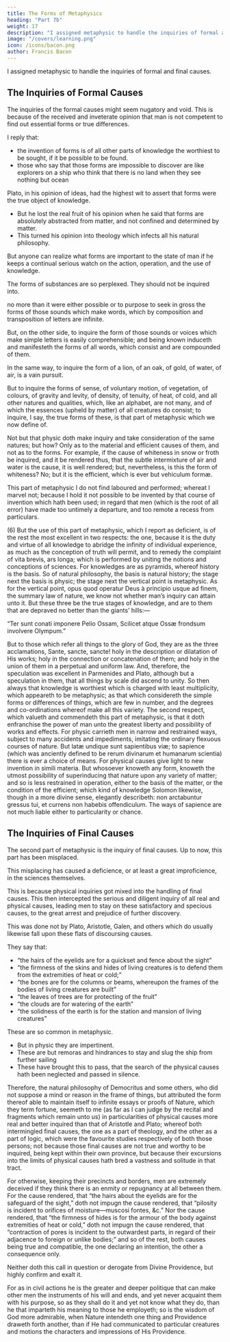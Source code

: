 ```yaml
---
title: The Forms of Metaphysics
heading: "Part 7b"
weight: 17
description: "I assigned metaphysic to handle the inquiries of formal and final causes."
image: "/covers/learning.png"
icon: /icons/bacon.png
author: Francis Bacon
---
```



<!-- (5)  -->

I assigned metaphysic to handle the inquiries of formal and final causes.


## The Inquiries of Formal Causes

The inquiries of the formal causes might seem nugatory and void. This is because of the received and inveterate opinion that man is not competent to find out essential forms or true differences. 

I reply that:
- the invention of forms is of all other parts of knowledge the worthiest to be sought, if it be possible to be found.  
- those who say that those forms are impossible to discover are like explorers on a ship who think that there is no land when they see nothing but ocean  

Plato, in his opinion of ideas, had the highest wit to assert that forms were the true object of knowledge.
- But he lost the real fruit of his opinion when he said that forms are absolutely abstracted from matter, and not confined and determined by matter.
- This turned his opinion into theology which infects all his natural philosophy. 

But anyone can realize what forms are important to the state of man if he keeps a continual serious watch on the action, operation, and the use of knowledge.

<!-- , he may advise and take notice what are the forms, the disclosures whereof are fruitful and .   -->

The forms of substances are so perplexed. They should not be inquired into.

<!-- (man only except, of whom it is said, Formavit hominem de limo terræ, et spiravit in faciem ejus spiraculum vitæ, and not as of all other creatures, Producant aquæ, producat terra), the forms of substances I say (as they are now by compounding and transplanting multiplied) ;  -->

no more than it were either possible or to purpose to seek in gross the forms of those sounds which make words, which by composition and transposition of letters are infinite. 

But, on the other side, to inquire the form of those sounds or voices which make simple letters is easily comprehensible; and being known induceth and manifesteth the forms of all words, which consist and are compounded of them.  

In the same way, to inquire the form of a lion, of an oak, of gold, of water, of air, is a vain pursuit. 

But to inquire the forms of sense, of voluntary motion, of vegetation, of colours, of gravity and levity, of density, of tenuity, of heat, of cold, and all other natures and qualities, which, like an alphabet, are not many, and of which the essences (upheld by matter) of all creatures do consist; to inquire, I say, the true forms of these, is that part of metaphysic which we now define of.  

Not but that physic doth make inquiry and take consideration of the same natures; but how?  Only as to the material and efficient causes of them, and not as to the forms.  For example, if the cause of whiteness in snow or froth be inquired, and it be rendered thus, that the subtle intermixture of air and water is the cause, it is well rendered; but, nevertheless, is this the form of whiteness?  No; but it is the efficient, which is ever but vehiculum formæ.  

This part of metaphysic I do not find laboured and performed; whereat I marvel not; because I hold it not possible to be invented by that course of invention which hath been used; in regard that men (which is the root of all error) have made too untimely a departure, and too remote a recess from particulars.

(6) But the use of this part of metaphysic, which I report as deficient, is of the rest the most excellent in two respects: the one, because it is the duty and virtue of all knowledge to abridge the infinity of individual experience, as much as the conception of truth will permit, and to remedy the complaint of vita brevis, ars longa; which is performed by uniting the notions and conceptions of sciences.  For knowledges are as pyramids, whereof history is the basis. So of natural philosophy, the basis is natural history; the stage next the basis is physic; the stage next the vertical point is metaphysic.  As for the vertical point, opus quod operatur Deus à principio usque ad finem, the summary law of nature, we know not whether man’s inquiry can attain unto it.  But these three be the true stages of knowledge, and are to them that are depraved no better than the giants’ hills:—

“Ter sunt conati imponere Pelio Ossam, Scilicet atque Ossæ frondsum involvere Olympum.”

But to those which refer all things to the glory of God, they are as the three acclamations, Sante, sancte, sancte! holy in the description or dilatation of His works; holy in the connection or concatenation of them; and holy in the union of them in a perpetual and uniform law.  And, therefore, the speculation was excellent in Parmenides and Plato, although but a speculation in them, that all things by scale did ascend to unity.  So then always that knowledge is worthiest which is charged with least multiplicity, which appeareth to be metaphysic; as that which considereth the simple forms or differences of things, which are few in number, and the degrees and co-ordinations whereof make all this variety.  The second respect, which valueth and commendeth this part of metaphysic, is that it doth enfranchise the power of man unto the greatest liberty and possibility of works and effects.  For physic carrieth men in narrow and restrained ways, subject to many accidents and impediments, imitating the ordinary flexuous courses of nature.  But latæ undique sunt sapientibus viæ; to sapience (which was anciently defined to be rerum divinarum et humanarum scientia) there is ever a choice of means.  For physical causes give light to new invention in simili materia.  But whosoever knoweth any form, knoweth the utmost possibility of superinducing that nature upon any variety of matter; and so is less restrained in operation, either to the basis of the matter, or the condition of the efficient; which kind of knowledge Solomon likewise, though in a more divine sense, elegantly describeth: non arctabuntur gressus tui, et currens non habebis offendiculum.  The ways of sapience are not much liable either to particularity or chance.

<!-- (7)  -->

## The Inquiries of Final Causes

The second part of metaphysic is the inquiry of final causes. Up to now, this part has been misplaced.

<!--   And yet if it were but a fault in order, I would not speak of it; 

for order is matter of illustration, but pertaineth not to the substance of sciences.   -->

This misplacing has caused a deficience, or at least a great improficience, in the sciences themselves.  

This is because physical inquiries got mixed into the handling of final causes. This then intercepted the serious and diligent inquiry of all real and physical causes, leading men to stay on these satisfactory and specious causes, to the great arrest and prejudice of further discovery.  

This was done not by Plato, Aristotle, Galen, and others which do usually likewise fall upon these flats of discoursing causes.  

They say that:
- “the hairs of the eyelids are for a quickset and fence about the sight”
- “the firmness of the skins and hides of living creatures is to defend them from the extremities of heat or cold;”
- “the bones are for the columns or beams, whereupon the frames of the bodies of living creatures are built”
- “the leaves of trees are for protecting of the fruit”
- “the clouds are for watering of the earth”
- “the solidness of the earth is for the station and mansion of living creatures”

These are so common in metaphysic. 
- But in physic they are impertinent.  
- These are but remoras and hindrances to stay and slug the ship from further sailing
- These have brought this to pass, that the search of the physical causes hath been neglected and passed in silence. 


Therefore, the natural philosophy of Democritus and some others, who did not suppose a mind or reason in the frame of things, but attributed the form thereof able to maintain itself to infinite essays or proofs of Nature, which they term fortune, seemeth to me (as far as I can judge by the recital and fragments which remain unto us) in particularities of physical causes more real and better inquired than that of Aristotle and Plato; whereof both intermingled final causes, the one as a part of theology, and the other as a part of logic, which were the favourite studies respectively of both those persons; not because those final causes are not true and worthy to be inquired, being kept within their own province, but because their excursions into the limits of physical causes hath bred a vastness and solitude in that tract.  

For otherwise, keeping their precincts and borders, men are extremely deceived if they think there is an enmity or repugnancy at all between them.  For the cause rendered, that “the hairs about the eyelids are for the safeguard of the sight,” doth not impugn the cause rendered, that “pilosity is incident to orifices of moisture—muscosi fontes, &c.”  Nor the cause rendered, that “the firmness of hides is for the armour of the body against extremities of heat or cold,” doth not impugn the cause rendered, that “contraction of pores is incident to the outwardest parts, in regard of their adjacence to foreign or unlike bodies;” and so of the rest, both causes being true and compatible, the one declaring an intention, the other a consequence only.  

Neither doth this call in question or derogate from Divine Providence, but highly confirm and exalt it.  

For as in civil actions he is the greater and deeper politique that can make other men the instruments of his will and ends, and yet never acquaint them with his purpose, so as they shall do it and yet not know what they do, than he that imparteth his meaning to those he employeth; so is the wisdom of God more admirable, when Nature intendeth one thing and Providence draweth forth another, than if He had communicated to particular creatures and motions the characters and impressions of His Providence.

<!-- thus much for metaphysic; the latter part whereof I allow as extant, but wish it confined to his proper place. -->
